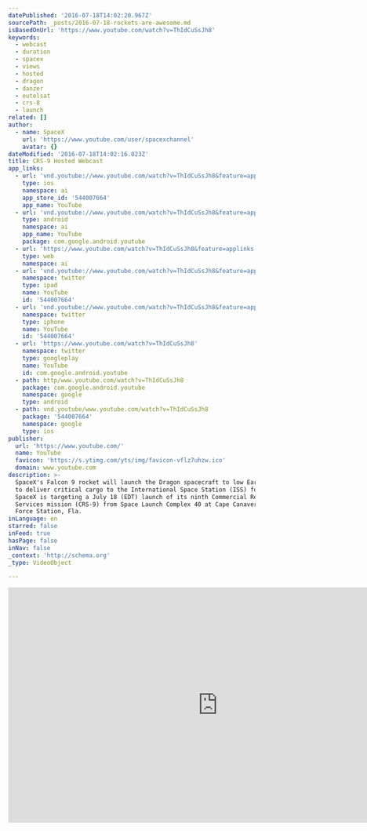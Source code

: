 ```yaml
---
datePublished: '2016-07-18T14:02:20.967Z'
sourcePath: _posts/2016-07-18-rockets-are-awesome.md
isBasedOnUrl: 'https://www.youtube.com/watch?v=ThIdCuSsJh8'
keywords:
  - webcast
  - duration
  - spacex
  - views
  - hosted
  - dragon
  - danzer
  - eutelsat
  - crs-8
  - launch
related: []
author:
  - name: SpaceX
    url: 'https://www.youtube.com/user/spacexchannel'
    avatar: {}
dateModified: '2016-07-18T14:02:16.023Z'
title: CRS-9 Hosted Webcast
app_links:
  - url: 'vnd.youtube://www.youtube.com/watch?v=ThIdCuSsJh8&feature=applinks'
    type: ios
    namespace: ai
    app_store_id: '544007664'
    app_name: YouTube
  - url: 'vnd.youtube://www.youtube.com/watch?v=ThIdCuSsJh8&feature=applinks'
    type: android
    namespace: ai
    app_name: YouTube
    package: com.google.android.youtube
  - url: 'https://www.youtube.com/watch?v=ThIdCuSsJh8&feature=applinks'
    type: web
    namespace: ai
  - url: 'vnd.youtube://www.youtube.com/watch?v=ThIdCuSsJh8&feature=applinks'
    namespace: twitter
    type: ipad
    name: YouTube
    id: '544007664'
  - url: 'vnd.youtube://www.youtube.com/watch?v=ThIdCuSsJh8&feature=applinks'
    namespace: twitter
    type: iphone
    name: YouTube
    id: '544007664'
  - url: 'https://www.youtube.com/watch?v=ThIdCuSsJh8'
    namespace: twitter
    type: googleplay
    name: YouTube
    id: com.google.android.youtube
  - path: http/www.youtube.com/watch?v=ThIdCuSsJh8
    package: com.google.android.youtube
    namespace: google
    type: android
  - path: vnd.youtube/www.youtube.com/watch?v=ThIdCuSsJh8
    package: '544007664'
    namespace: google
    type: ios
publisher:
  url: 'https://www.youtube.com/'
  name: YouTube
  favicon: 'https://s.ytimg.com/yts/img/favicon-vflz7uhzw.ico'
  domain: www.youtube.com
description: >-
  SpaceX's Falcon 9 rocket will launch the Dragon spacecraft to low Earth orbit
  to deliver critical cargo to the International Space Station (ISS) for NASA.
  SpaceX is targeting a July 18 (EDT) launch of its ninth Commercial Resupply
  Services mission (CRS-9) from Space Launch Complex 40 at Cape Canaveral Air
  Force Station, Fla.
inLanguage: en
starred: false
inFeed: true
hasPage: false
inNav: false
_context: 'http://schema.org'
_type: VideoObject

---
```

<iframe src="https://cdn.embedly.com/widgets/media.html?src=https%3A%2F%2Fwww.youtube.com%2Fembed%2FThIdCuSsJh8%3Ffeature%3Doembed&amp;url=http%3A%2F%2Fwww.youtube.com%2Fwatch%3Fv%3DThIdCuSsJh8&amp;image=https%3A%2F%2Fi.ytimg.com%2Fvi%2FThIdCuSsJh8%2Fmaxresdefault_live.jpg&amp;key=b7d04c9b404c499eba89ee7072e1c4f7&amp;type=text%2Fhtml&amp;schema=youtube" width="854" height="480" scrolling="no" frameborder="0" allowfullscreen="" style=""></iframe>